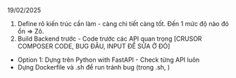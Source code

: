 19/02/2025 

1. Define rõ kiến trúc cần làm - càng chi tiết càng tốt. Đến 1 mức độ nào đó ổn => Zô. 
2. Build Backend trước - Code trước các API quan trọng [CRUSOR COMPOSER CODE, BUG ĐÂU, INPUT ĐỂ SỬA Ở ĐÓ]
- Option 1: Dựng trên Python with FastAPI - Check từng API luôn 
- Dựng Dockerfile và .sh để run tránh bug (trong .sh, )